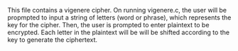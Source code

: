 This file contains a vigenere cipher. On running vigenere.c, the user will be propmpted to input a string of letters (word or phrase), 
which represents the key for the cipher. Then, the user is prompted to enter plaintext to be encrypted. 
Each letter in the plaintext will be will be shifted according to the key to generate the ciphertext.

